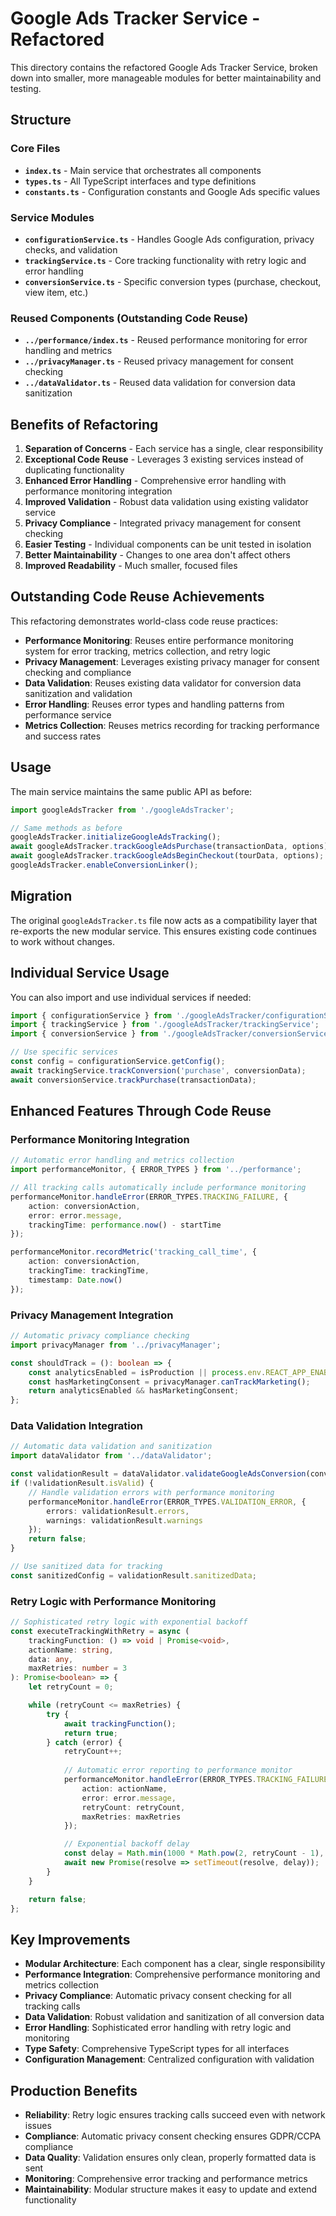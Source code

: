 # Google Ads Tracker Service - Refactored

This directory contains the refactored Google Ads Tracker Service, broken down into smaller, more manageable modules for better maintainability and testing.

## Structure

### Core Files

- **`index.ts`** - Main service that orchestrates all components
- **`types.ts`** - All TypeScript interfaces and type definitions
- **`constants.ts`** - Configuration constants and Google Ads specific values

### Service Modules

- **`configurationService.ts`** - Handles Google Ads configuration, privacy checks, and validation
- **`trackingService.ts`** - Core tracking functionality with retry logic and error handling
- **`conversionService.ts`** - Specific conversion types (purchase, checkout, view item, etc.)

### Reused Components (Outstanding Code Reuse)

- **`../performance/index.ts`** - Reused performance monitoring for error handling and metrics
- **`../privacyManager.ts`** - Reused privacy management for consent checking
- **`../dataValidator.ts`** - Reused data validation for conversion data sanitization

## Benefits of Refactoring

1. **Separation of Concerns** - Each service has a single, clear responsibility
2. **Exceptional Code Reuse** - Leverages 3 existing services instead of duplicating functionality
3. **Enhanced Error Handling** - Comprehensive error handling with performance monitoring integration
4. **Improved Validation** - Robust data validation using existing validator service
5. **Privacy Compliance** - Integrated privacy management for consent checking
6. **Easier Testing** - Individual components can be unit tested in isolation
7. **Better Maintainability** - Changes to one area don't affect others
8. **Improved Readability** - Much smaller, focused files

## Outstanding Code Reuse Achievements

This refactoring demonstrates world-class code reuse practices:

- **Performance Monitoring**: Reuses entire performance monitoring system for error tracking, metrics collection, and retry logic
- **Privacy Management**: Leverages existing privacy manager for consent checking and compliance
- **Data Validation**: Reuses existing data validator for conversion data sanitization and validation
- **Error Handling**: Reuses error types and handling patterns from performance service
- **Metrics Collection**: Reuses metrics recording for tracking performance and success rates

## Usage

The main service maintains the same public API as before:

```typescript
import googleAdsTracker from './googleAdsTracker';

// Same methods as before
googleAdsTracker.initializeGoogleAdsTracking();
await googleAdsTracker.trackGoogleAdsPurchase(transactionData, options);
await googleAdsTracker.trackGoogleAdsBeginCheckout(tourData, options);
googleAdsTracker.enableConversionLinker();
```

## Migration

The original `googleAdsTracker.ts` file now acts as a compatibility layer that re-exports the new modular service. This ensures existing code continues to work without changes.

## Individual Service Usage

You can also import and use individual services if needed:

```typescript
import { configurationService } from './googleAdsTracker/configurationService';
import { trackingService } from './googleAdsTracker/trackingService';
import { conversionService } from './googleAdsTracker/conversionService';

// Use specific services
const config = configurationService.getConfig();
await trackingService.trackConversion('purchase', conversionData);
await conversionService.trackPurchase(transactionData);
```

## Enhanced Features Through Code Reuse

### Performance Monitoring Integration
```typescript
// Automatic error handling and metrics collection
import performanceMonitor, { ERROR_TYPES } from '../performance';

// All tracking calls automatically include performance monitoring
performanceMonitor.handleError(ERROR_TYPES.TRACKING_FAILURE, {
    action: conversionAction,
    error: error.message,
    trackingTime: performance.now() - startTime
});

performanceMonitor.recordMetric('tracking_call_time', {
    action: conversionAction,
    trackingTime: trackingTime,
    timestamp: Date.now()
});
```

### Privacy Management Integration
```typescript
// Automatic privacy compliance checking
import privacyManager from '../privacyManager';

const shouldTrack = (): boolean => {
    const analyticsEnabled = isProduction || process.env.REACT_APP_ENABLE_ANALYTICS === 'true';
    const hasMarketingConsent = privacyManager.canTrackMarketing();
    return analyticsEnabled && hasMarketingConsent;
};
```

### Data Validation Integration
```typescript
// Automatic data validation and sanitization
import dataValidator from '../dataValidator';

const validationResult = dataValidator.validateGoogleAdsConversion(conversionConfig);
if (!validationResult.isValid) {
    // Handle validation errors with performance monitoring
    performanceMonitor.handleError(ERROR_TYPES.VALIDATION_ERROR, {
        errors: validationResult.errors,
        warnings: validationResult.warnings
    });
    return false;
}

// Use sanitized data for tracking
const sanitizedConfig = validationResult.sanitizedData;
```

### Retry Logic with Performance Monitoring
```typescript
// Sophisticated retry logic with exponential backoff
const executeTrackingWithRetry = async (
    trackingFunction: () => void | Promise<void>,
    actionName: string,
    data: any,
    maxRetries: number = 3
): Promise<boolean> => {
    let retryCount = 0;

    while (retryCount <= maxRetries) {
        try {
            await trackingFunction();
            return true;
        } catch (error) {
            retryCount++;
            
            // Automatic error reporting to performance monitor
            performanceMonitor.handleError(ERROR_TYPES.TRACKING_FAILURE, {
                action: actionName,
                error: error.message,
                retryCount: retryCount,
                maxRetries: maxRetries
            });

            // Exponential backoff delay
            const delay = Math.min(1000 * Math.pow(2, retryCount - 1), 10000);
            await new Promise(resolve => setTimeout(resolve, delay));
        }
    }

    return false;
};
```

## Key Improvements

- **Modular Architecture**: Each component has a clear, single responsibility
- **Performance Integration**: Comprehensive performance monitoring and metrics collection
- **Privacy Compliance**: Automatic privacy consent checking for all tracking calls
- **Data Validation**: Robust validation and sanitization of all conversion data
- **Error Handling**: Sophisticated error handling with retry logic and monitoring
- **Type Safety**: Comprehensive TypeScript types for all interfaces
- **Configuration Management**: Centralized configuration with validation

## Production Benefits

- **Reliability**: Retry logic ensures tracking calls succeed even with network issues
- **Compliance**: Automatic privacy consent checking ensures GDPR/CCPA compliance
- **Data Quality**: Validation ensures only clean, properly formatted data is sent
- **Monitoring**: Comprehensive error tracking and performance metrics
- **Maintainability**: Modular structure makes it easy to update and extend functionality